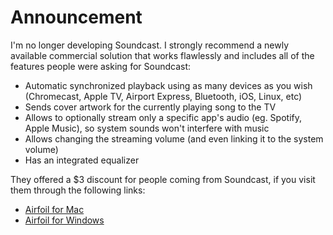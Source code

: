 # Announcement

I'm no longer developing Soundcast. I strongly recommend a newly available commercial solution that works flawlessly and includes all of the features people were asking for Soundcast:
- Automatic synchronized playback using as many devices as you wish (Chromecast, Apple TV, Airport Express, Bluetooth, iOS, Linux, etc)
- Sends cover artwork for the currently playing song to the TV
- Allows to optionally stream only a specific app's audio (eg. Spotify, Apple Music), so system sounds won't interfere with music
- Allows changing the streaming volume (and even linking it to the system volume)
- Has an integrated equalizer

They offered a $3 discount for people coming from Soundcast, if you visit them through the following links:
- [Airfoil for Mac](https://sites.fastspring.com/rogueamoeba/product/airfoilformac5?coupon=AGTHREE&source=andresxyz)
- [Airfoil for Windows](https://sites.fastspring.com/rogueamoeba/product/airfoilforwindows5?coupon=AGTHREE&source=andresxyz)